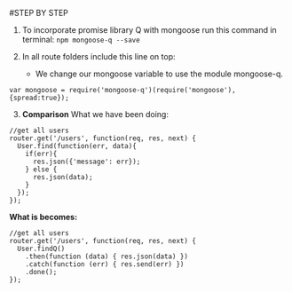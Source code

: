 #STEP BY STEP

1. To incorporate promise library Q with mongoose run this command in terminal:
``npm mongoose-q --save ``

2. In all route folders include this line on top:
    - We change our mongoose variable to use the module mongoose-q.
```
var mongoose = require('mongoose-q')(require('mongoose'), {spread:true});
```

3. **Comparison**
What we have been doing:
```
//get all users
router.get('/users', function(req, res, next) {
  User.find(function(err, data){
    if(err){
      res.json({'message': err});
    } else {
      res.json(data);
    }
  });
});
```
**What is becomes:**

```
//get all users
router.get('/users', function(req, res, next) {
  User.findQ()
    .then(function (data) { res.json(data) })
    .catch(function (err) { res.send(err) })
    .done();
});
```

